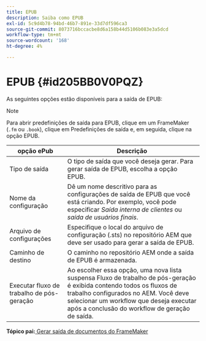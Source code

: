 ```yaml
---
title: EPUB
description: Saiba como EPUB
exl-id: 5c9d4b78-94bd-46b7-891e-33d7df596ca3
source-git-commit: 8073716bccacbe8d6a158b44d5106b083e3a5dcd
workflow-type: tm+mt
source-wordcount: '168'
ht-degree: 4%

---
```


# EPUB {#id205BB0V0PQZ}

As seguintes opções estão disponíveis para a saída de EPUB:

>[!NOTE]
>
> Para abrir predefinições de saída para EPUB, clique em um FrameMaker \(`.fm` ou `.book`\), clique em Predefinições de saída e, em seguida, clique na opção EPUB.

| opção ePub | Descrição |
|-----------|-----------|
| Tipo de saída | O tipo de saída que você deseja gerar. Para gerar saída de EPUB, escolha a opção EPUB. |
| Nome da configuração | Dê um nome descritivo para as configurações de saída de EPUB que você está criando. Por exemplo, você pode especificar *Saída interna de clientes* ou *saída de usuários finais*. |
| Arquivo de configurações | Especifique o local do arquivo de configuração \(.sts\) no repositório AEM que deve ser usado para gerar a saída de EPUB. |
| Caminho de destino | O caminho no repositório AEM onde a saída de EPUB é armazenada. |
| Executar fluxo de trabalho de pós-geração | Ao escolher essa opção, uma nova lista suspensa Fluxo de trabalho de pós-geração é exibida contendo todos os fluxos de trabalho configurados no AEM. Você deve selecionar um workflow que deseja executar após a conclusão do workflow de geração de saída. |

**Tópico pai:**[ Gerar saída de documentos do FrameMaker](fm-output-generatation.md)
